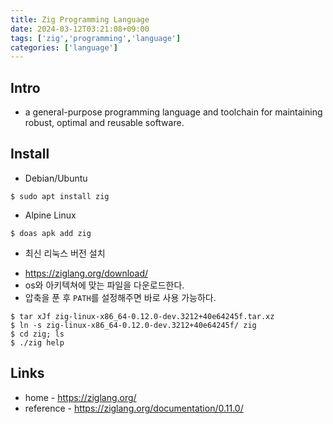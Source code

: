 ```yaml
---
title: Zig Programming Language
date: 2024-03-12T03:21:08+09:00
tags: ['zig','programming','language']
categories: ['language']
---
```


## Intro
* a general-purpose programming language and toolchain for maintaining robust, optimal and reusable software.

## Install

* Debian/Ubuntu

```console
$ sudo apt install zig
```

* Alpine Linux

```console
$ doas apk add zig
```

* 최신 리눅스 버전 설치
 - <https://ziglang.org/download/>
 - os와 아키텍쳐에 맞는 파일을 다운로드한다.
 - 압축을 푼 후 `PATH`를 설정해주면 바로 사용 가능하다.

```console
$ tar xJf zig-linux-x86_64-0.12.0-dev.3212+40e64245f.tar.xz
$ ln -s zig-linux-x86_64-0.12.0-dev.3212+40e64245f/ zig
$ cd zig; ls 
$ ./zig help
```

## Links
* home - <https://ziglang.org/>
* reference - <https://ziglang.org/documentation/0.11.0/>
